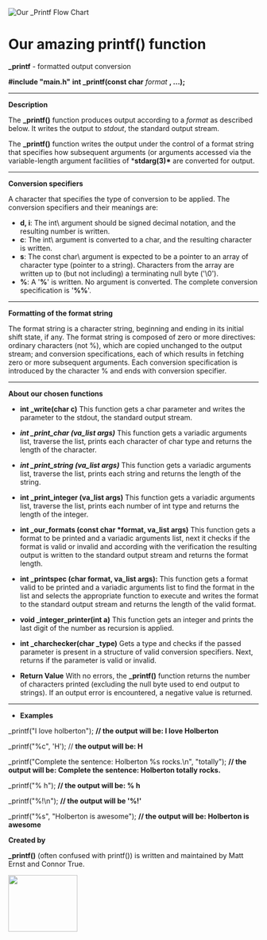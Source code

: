 ![Our _Printf Flow Chart](https://github.com/matternstsr/holbertonschool-printf/blob/master/graph.gif)

# Our amazing printf() function

**_printf** - formatted output conversion

**#include "main.h"** **int _printf(const char** *format* **, ...);**

*  *  *  *  *  *  *  *  *  *  *  *  *  *  *  *  *  *  *  *  *  *  *  *

**Description**

The **_printf()** function produces output according to a *format* as described below. It writes the output to *stdout*, the standard output stream.

The **_printf()** function writes the output under the control of a format string that specifies how subsequent arguments (or arguments accessed via the variable-length argument facilities of ***stdarg(3)\*** are converted for output.

*  *  *  *  *  *  *  *  *  *  *  *  *  *  *  *  *  *  *  *  *  *  *  *

**Conversion specifiers**

A character that specifies the type of conversion to be applied. The conversion specifiers and their meanings are:

- **d, i**: The int\ argument should be signed decimal notation, and the resulting number is written.
- **c**: The int\ argument is converted to a char, and the resulting character is written.
- **s**: The const char\ argument is expected to be a pointer to an array of character type (pointer to a string).     Characters from the array are written up to (but not including) a terminating null byte ('\0').
- **%**: A '**%**' is written. No argument is converted. The complete conversion specification is '**%%**'.

*  *  *  *  *  *  *  *  *  *  *  *  *  *  *  *  *  *  *  *  *  *  *  *

**Formatting of the format string**

The format string is a character string, beginning and ending in its initial shift state, if any. The format string is composed of zero or more directives: ordinary characters (not %), which are copied unchanged to the output stream; and conversion specifications, each of which results in fetching zero or more subsequent arguments. Each conversion specification is introduced by the character % and ends with conversion specifier.

*  *  *  *  *  *  *  *  *  *  *  *  *  *  *  *  *  *  *  *  *  *  *  *

**About our chosen functions**

* **int _write(char c)**
  This function gets a char parameter and writes the parameter to the stdout, the standard output stream.

* ***int _print_char (va_list args)***
  This function gets a variadic arguments list, traverse the list, prints each character of char type and returns the length of the character.

* ***int _print_string (va_list args)***
This function gets a variadic arguments list, traverse the list, prints each string and returns the length of the string.

* **int _print_integer (va_list args)**
This function gets a variadic arguments list, traverse the list, prints each number of int type and returns the length of the integer.

* **int _our_formats (const char \*format, va_list args)**
This function gets a format to be printed and a variadic arguments list, next it checks if the format is valid or invalid and according with the verification the resulting output is written to the standard output stream and returns the format length.

* **int _printspec (char format, va_list args):**
This function gets a format valid to be printed and a variadic arguments list to find the format in the list and selects the appropriate function to execute and writes the format to the standard output stream and returns the length of the valid format.

* **void _integer_printer(int a)**
This function gets an integer and prints the last digit of the number as recursion is applied.

* **int _charchecker(char _type)**
Gets a type and checks if the passed parameter is present in a structure of valid conversion specifiers. Next, returns if the parameter is valid or invalid.

* **Return Value**
With no errors, the **_printf()** function returns the number of characters printed (excluding the null byte used to end output to strings). If an output error is encountered, a negative value is returned.

*  *  *  *  *  *  *  *  *  *  *  *  *  *  *  *  *  *  *  *  *  *  *  *

* **Examples**

_printf("I love holberton"); **// the output will be: I love Holberton**

_printf("%c", 'H'); // **the output will be: H**

_printf("Complete the sentence: Holberton %s rocks.\n", "totally"); **// the output will be: Complete the sentence: Holberton totally rocks.**

_printf("% h"); **// the output will be: % h**

_printf("%!\n"); **// the output will be '%!'**

_printf("%s", "Holberton is awesome"); **// the output will be: Holberton is awesome**

**Created by**

**_printf()** (often confused with printf()) is written and maintained by Matt Ernst and Connor True.

<img class="wmx100 mx-auto my8 h-auto d-block" width="139" height="114" src="https://github.com/matternstsr/holbertonschool-printf/blob/7c38aefd3d185778b6d4743a3d357d195d233e28/FLOW_CHART_STATIC.png" alt="">
